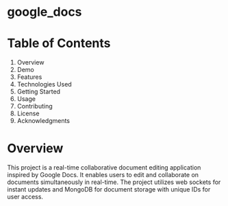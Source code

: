 # google_docs

# Table of Contents 
1. Overview
2. Demo
3. Features
4. Technologies Used
5. Getting Started
6. Usage
7. Contributing
8. License
9. Acknowledgments

# Overview
This project is a real-time collaborative document editing application inspired by Google Docs. 
It enables users to edit and collaborate on documents simultaneously in real-time. 
The project utilizes web sockets for instant updates and MongoDB for document storage with unique IDs for user access.
